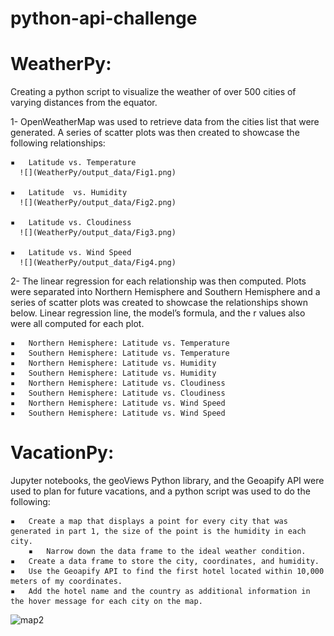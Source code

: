 # python-api-challenge

# WeatherPy:

Creating a python script to visualize the weather of over 500 cities of varying distances from the equator.

 1- OpenWeatherMap was used to retrieve data from the cities list that were generated. A series of scatter plots was then created to showcase the following relationships:

	▪	Latitude vs. Temperature
      ![](WeatherPy/output_data/Fig1.png)
      
	▪	Latitude  vs. Humidity
      ![](WeatherPy/output_data/Fig2.png)    
      
	▪	Latitude vs. Cloudiness
      ![](WeatherPy/output_data/Fig3.png)    
      
	▪	Latitude vs. Wind Speed
      ![](WeatherPy/output_data/Fig4.png)
      
2- The linear regression for each relationship was then computed. Plots were separated into Northern Hemisphere and Southern Hemisphere and a series of scatter plots was created to showcase the relationships shown below. Linear regression line, the model’s formula, and the r values also were all computed for each plot.

	▪	Northern Hemisphere: Latitude vs. Temperature
	▪	Southern Hemisphere: Latitude vs. Temperature
	▪	Northern Hemisphere: Latitude vs. Humidity
	▪	Southern Hemisphere: Latitude vs. Humidity
	▪	Northern Hemisphere: Latitude vs. Cloudiness
	▪	Southern Hemisphere: Latitude vs. Cloudiness
	▪	Northern Hemisphere: Latitude vs. Wind Speed
	▪	Southern Hemisphere: Latitude vs. Wind Speed


# VacationPy:

Jupyter notebooks, the geoViews Python library, and the Geoapify API were used to plan for future vacations, and a python script was used to do the following:

	▪	Create a map that displays a point for every city that was generated in part 1, the size of the point is the humidity in each city.
        ▪	Narrow down the data frame to the ideal weather condition.
	▪	Create a data frame to store the city, coordinates, and humidity.
	▪	Use the Geoapify API to find the first hotel located within 10,000 meters of my coordinates.
	▪	Add the hotel name and the country as additional information in the hover message for each city on the map.
     
<img width="1440" alt="map2" src="https://github.com/M0412/python-api-challenge/assets/133132845/9c91d90e-5078-4080-a17c-809e6254736f">


